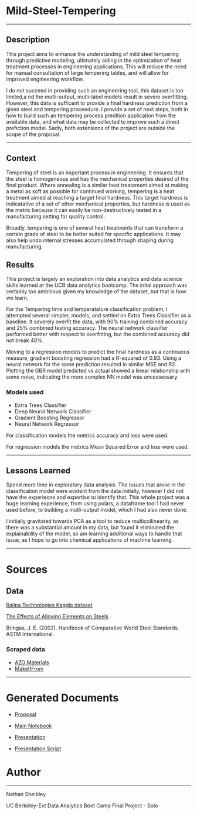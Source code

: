 # Mild-Steel-Tempering
---

## Description
This project aims to enhance the understanding of mild steel tempering through predictive modeling, ultimately aiding in the optimization of heat treatment processes in engineering applications. This will reduce the need for manual consultation of large tempering tables, and will allow for improved engineering workflow.

I do not succeed in providing such an engineering tool, this dataset is too limited,a nd the mutli-output, mutli-label models result in severe overfitting. However, this data is sufficent to provide a final hardness prediction from a given steel and tempering proceedure. I provide a set of next steps, both in how to build such an tempering process predition application from the available data, and what data may be collected to improve such a direct prefiction model. Sadly, both extensions of the project are outside the scope of the proposal.

---
## Context

Tempering of steel is an important process in engineering. It ensures that the steel is homogeneous and has the mechanical properties desired of the final product. Where annealing is a similar heat treatement aimed at making a metal as soft as possible for continued working, tempering is a heat treatment aimed at reaching a target final hardness. This target hardness is indicatative of a set of other mechanical properties, but hardness is used as the metric because it can easily be non-destructively tested in a manufacturing setting for quality control.

Broadly, tempering is one of several heat treatments that can transform a certain grade of steel to be better suited for specific applications. It may also help undo internal stresses accumulated through shaping during manufacturing.

## Results
This project is largely an exploration into data analytics and data science skills learned at the UCB data analytics bootcamp. The inital approach was certainly too ambitious given my knowledge of the dataset, but that is how we learn.

For the Tempering time and temperatature classification problem, I attempted several simpler, models, and settled on Extra Trees Classifier as a baseline. It severely overfit the data, with 90% training combined accuracy and 25% combined testing accuracy. The neural network classifier performed better with respect to overfitting, but the combined accuracy did not break 40%.

Moving to a regression models to predict the final hardness as a continuous measure, gradient boosting regression had a R-squared of 0.93. Using a neural network for the same prediction resulted in similar MSE and R2. Plotting the GBR model predicted vs actual showed a linear relationship with some noise, indicating the more complex NN model was uncessessary. 

### Models used
* Extra Trees Classifier
* Deep Neural Network Classifier
* Gradient Boosting Regressor
* Neural Network Regressor

For classification models the metrics accuracy and loss were used.

For regression models the metrics Mean Squared Error and loss were used.

---
## Lessons Learned
Spend more time in exploratory data analysis. The issues that arose in the classification model were evident from the data initially, however I did not have the experiecne and expertise to identify that. This whole project was a huge learning experience, from using polars, a dataframe tool I had never used before, to building a mutli-output model, which I had also never done.

I initially gravitated towards PCA as a tool to reduce multicollinearity, as there was a substantial amount in my data, but found it eliminated the explainability of the model, so am learning additional ways to handle that issue, as I hope to go into chemical applications of machine learning.

---
# Sources
## Data
[Raiipa Technologies Kaggle dataset](https://www.kaggle.com/datasets/rgerschtzsauer/tempering-data-for-carbon-and-low-alloy-steels)

[The Effects of Alloying Elements on Steels](https://www.semanticscholar.org/paper/Christian-Doppler-Laboratory-for-Early-Stages-of-of-Maalekian/8b2503ef6e92e0452156547acb3f59e6c53e266c)

Bringas, J. E. (2002). Handbook of Comparative World Steel Standards. ASTM International.
 ### Scraped data
 * [AZO Materials](https://www.azom.com/)
 * [MakeItFrom](https://www.makeitfrom.com/)

---
# Generated Documents
* [Proposal](references/Nathan_project4_proposal.docx)

* [Main Notebook](Mild_Steel_Tempering-main.ipynb)

* [Presentation](references/Mild-Steel-Tempering-Presentation.pptx)

* [Presentation Script](references/pres_outline_and_script.md)


# Author
--- 
Nathan Sheibley

UC Berkeley-Ext Data Analytics Boot Camp Final Project - Solo
